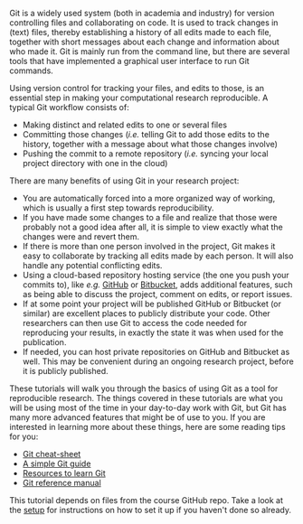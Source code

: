 Git is a widely used system (both in academia and industry) for version
controlling files and collaborating on code. It is used to track changes in
(text) files, thereby establishing a history of all edits made to each file,
together with short messages about each change and information about who made
it. Git is mainly run from the command line, but there are several tools that
have implemented a graphical user interface to run Git commands.

Using version control for tracking your files, and edits to those, is an
essential step in making your computational research reproducible. A typical Git
workflow consists of:

* Making distinct and related edits to one or several files
* Committing those changes (*i.e.* telling Git to add those edits to the
  history, together with a message about what those changes involve)
* Pushing the commit to a remote repository (*i.e.* syncing your local project
  directory with one in the cloud)

There are many benefits of using Git in your research project:

* You are automatically forced into a more organized way of working, which is
  usually a first step towards reproducibility.
* If you have made some changes to a file and realize that those were probably
  not a good idea after all, it is simple to view exactly what the changes were
  and revert them.
* If there is more than one person involved in the project, Git makes it easy
  to collaborate by tracking all edits made by each person. It will also handle
  any potential conflicting edits.
* Using a cloud-based repository hosting service (the one you push your commits
  to), like *e.g.* [GitHub](https://github.com/) or
  [Bitbucket](https://bitbucket.org/), adds additional features, such as being
  able to discuss the project, comment on edits, or report issues.
* If at some point your project will be published GitHub or Bitbucket (or
  similar) are excellent places to publicly distribute your code. Other
  researchers can then use Git to access the code needed for reproducing your
  results, in exactly the state it was when used for the publication.
* If needed, you can host private repositories on GitHub and Bitbucket as well.
  This may be convenient during an ongoing research project, before it is
  publicly published.

These tutorials will walk you through the basics of using Git as a tool for
reproducible research. The things covered in these tutorials are what you will
be using most of the time in your day-to-day work with Git, but Git has many
more advanced features that might be of use to you. If you are interested in
learning more about these things, here are some reading tips for you:

* [Git cheat-sheet](https://education.github.com/git-cheat-sheet-education.pdf)
* [A simple Git guide](http://rogerdudler.github.io/git-guide/)
* [Resources to learn Git]( https://try.github.io/levels/1/challenges/1)
* [Git reference manual](https://book.git-scm.com/docs)

This tutorial depends on files from the course GitHub repo. Take a look at the
[setup](pre-course-setup) for instructions on how to set it up if you haven't 
done so already.
